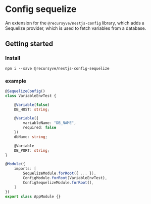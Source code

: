 # Config sequelize

An extension for the `@recursyve/nestjs-config` library, which adds a Sequelize provider, which is used to fetch
variables from a database.

## Getting started

### Install
```
npm i --save @recursyve/nestjs-config-sequelize
```

### example
``` ts
@SequelizeConfig()
class VariableEnvTest {

    @Variable(false)
    DB_HOST: string;

    @Variable({
        variableName: "DB_NAME",
        required: false
    })
    dbName: string;

    @Variable
    DB_PORT: string;
}
```
``` ts
@Module({
    imports: [
        SequelizeModule.forRoot({ ... }),
        ConfigModule.forRoot(VariableEnvTest),
        ConfigSequelizeModule.forRoot(),
    ]
})
export class AppModule {}
```



